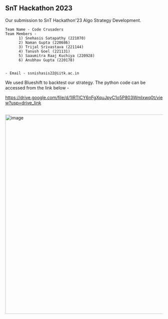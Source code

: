 ## SnT Hackathon 2023
Our submission to SnT Hackathon'23 Algo Strategy Development.

 
    Team Name - Code Crusaders
    Team Members - 
          1) Snehasis Satapathy (221070)
          2) Naman Gupta (220686)
          3) Trijal Srivastava (221144)
          4) Tanush Goel (221131)
          5) Saaumitra Raaj Kuchiya (220928)
          6) Anubhav Gupta (220178)
          
          
    - Email - ssnishasis22@iitk.ac.in

We used Blueshift to backtest our strategy. The python code can be accessed from the link below - 

https://drive.google.com/file/d/1IRTICY6nFgXquJpyC1o5P803WmIxwq0t/view?usp=drive_link

##


<img width="638" alt="image" src="https://github.com/FirySnehasis/Hackathon23_CodeCrusaders/assets/98053431/b618885f-fc21-40d3-8aec-beaa3246c680">


